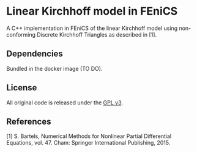 # Linear Kirchhoff model in FEniCS

A C++ implementation in FEniCS of the linear Kirchhoff model using
non-conforming Discrete Kirchhoff Triangles as described in [1].

## Dependencies

Bundled in the docker image (TO DO).

## License

All original code is released under the 
 [GPL v3](https://www.gnu.org/licenses/gpl-3.0.en.html).

## References

[1] S. Bartels, Numerical Methods for Nonlinear Partial Differential
    Equations, vol. 47. Cham: Springer International Publishing, 2015.

